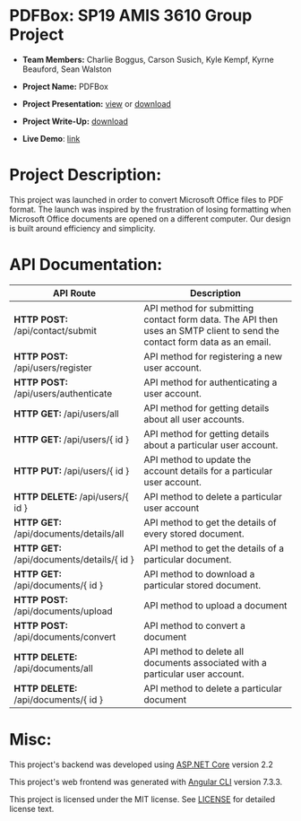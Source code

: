# PDFBox: SP19 AMIS 3610 Group Project
- **Team Members:** Charlie Boggus, Carson Susich, Kyle Kempf, Kyrne Beauford, Sean Walston

- **Project Name:** PDFBox

- **Project Presentation:** [view](https://docs.google.com/presentation/d/1nXvlwAUlC4b8naXIDQge1ErG8gWHoYxhnVSQ5wy7md0/edit?usp=sharing) or [download](https://github.com/charlieboggus/SP19-AMIS-3610-Group-Project/blob/master/3610%20Presentation.pptx)

- **Project Write-Up:** [download](https://github.com/charlieboggus/SP19-AMIS-3610-Group-Project/blob/master/Write%20up.docx)

- **Live Demo**: [link](https://pdfbox.azurewebsites.net/)

# Project Description:
This project was launched in order to convert Microsoft Office files to PDF format.  The launch was inspired by the frustration of losing formatting when Microsoft Office documents are opened on a different computer. Our design is built around efficiency and simplicity.

# API Documentation:

API Route | Description
----------|------------
**HTTP POST:** /api/contact/submit | API method for submitting contact form data. The API then uses an SMTP client to send the contact form data as an email.
**HTTP POST:** /api/users/register | API method for registering a new user account.
**HTTP POST:** /api/users/authenticate | API method for authenticating a user account.
**HTTP GET:** /api/users/all | API method for getting details about all user accounts.
**HTTP GET:** /api/users/{ id } | API method for getting details about a particular user account.
**HTTP PUT:** /api/users/{ id } | API method to update the account details for a particular user account.
**HTTP DELETE:** /api/users/{ id } | API method to delete a particular user account
**HTTP GET:** /api/documents/details/all | API method to get the details of every stored document.
**HTTP GET:** /api/documents/details/{ id } | API method to get the details of a particular document.
**HTTP GET:** /api/documents/{ id } | API method to download a particular stored document.
**HTTP POST:** /api/documents/upload | API method to upload a document
**HTTP POST:** /api/documents/convert | API method to convert a document
**HTTP DELETE:** /api/documents/all | API method to delete all documents associated with a particular user account.
**HTTP DELETE:** /api/documents/{ id } | API method to delete a particular document

# Misc:
This project's backend was developed using [ASP.NET Core](https://dotnet.microsoft.com/apps/aspnet) version 2.2

This project's web frontend was generated with [Angular CLI](https://github.com/angular/angular-cli) version 7.3.3.

This project is licensed under the MIT license. See [LICENSE](https://github.com/charlieboggus/SP19-AMIS-3610-Group-Project/blob/master/LICENSE) for detailed license text.
